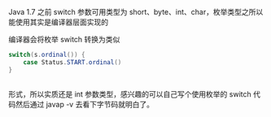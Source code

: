 Java 1.7 之前 switch 参数可用类型为 short、byte、int、char，枚举类型之所以能使用其实是编译器层面实现的

编译器会将枚举 switch 转换为类似 

```java
switch(s.ordinal()) { 
    case Status.START.ordinal() 
}
 
```

 
形式，所以实质还是 int 参数类型，感兴趣的可以自己写个使用枚举的 switch 代码然后通过 javap -v 去看下字节码就明白了。